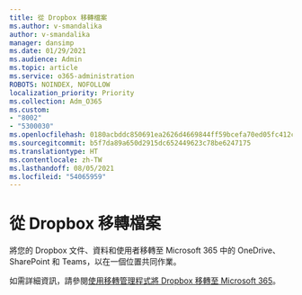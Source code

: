 ```yaml
---
title: 從 Dropbox 移轉檔案
ms.author: v-smandalika
author: v-smandalika
manager: dansimp
ms.date: 01/29/2021
ms.audience: Admin
ms.topic: article
ms.service: o365-administration
ROBOTS: NOINDEX, NOFOLLOW
localization_priority: Priority
ms.collection: Adm_O365
ms.custom:
- "8002"
- "5300030"
ms.openlocfilehash: 0180acbddc850691ea2626d4669844ff59bcefa70ed05fc412c3680cc179f22f
ms.sourcegitcommit: b5f7da89a650d2915dc652449623c78be6247175
ms.translationtype: HT
ms.contentlocale: zh-TW
ms.lasthandoff: 08/05/2021
ms.locfileid: "54065959"
---
```

# <a name="migrate-files-from-dropbox"></a>從 Dropbox 移轉檔案

將您的 Dropbox 文件、資料和使用者移轉至 Microsoft 365 中的 OneDrive、SharePoint 和 Teams，以在一個位置共同作業。

如需詳細資訊，請參閱[使用移轉管理程式將 Dropbox 移轉至 Microsoft 365](/sharepointmigration/mm-dropbox-overview)。

